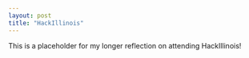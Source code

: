 ```yaml
---
layout: post
title: "HackIllinois"
---
```


This is a placeholder for my longer reflection on attending HackIllinois!
